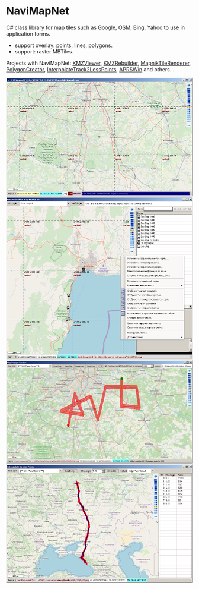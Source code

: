 # NaviMapNet
C# class library for map tiles such as Google, OSM, Bing, Yahoo
to use in application forms.    
- support overlay: points, lines, polygons.    
- support: raster MBTiles.    

Projects with NaviMapNet: [KMZViewer](https://github.com/dkxce/KMZViewer), [KMZRebuilder](https://github.com/dkxce/KMZRebuilder), [MapnikTileRenderer](https://github.com/dkxce/MapnikTileRenderer), [PolygonCreator](https://github.com/dkxce/PolygonCreator), [InterpolateTrack2LessPoints](https://github.com/dkxce/InterpolateTrack2LessPoints), [APRSWin](https://github.com/dkxce/APRSWin) and others...

<img src="window.png"/>
<img src="window2.png"/>
<img src="https://github.com/dkxce/PolygonCreator/blob/main/window2.png"/>
<img src="https://github.com/dkxce/InterpolateTrack2LessPoints/blob/main/window.png"/>
